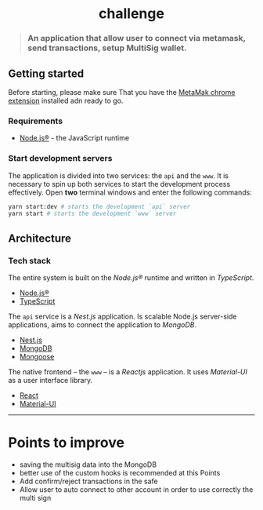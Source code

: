 <div align="center">
  <h1>challenge</h1>
</div>

> ### An application that allow user to connect via metamask, send transactions, setup MultiSig wallet.




## Getting started

Before starting, please make sure That you have the [MetaMak chrome extension](https://chrome.google.com/webstore/detail/metamask/nkbihfbeogaeaoehlefnkodbefgpgknn?hl=en) installed adn ready to go.

### Requirements

- [Node.js®](https://nodejs.org/en/) - the JavaScript runtime


### Start development servers

The application is divided into two services: the `api` and the `www`. It is necessary to spin up both services to start the development process effectively. Open **two** terminal windows and enter the following commands:

```sh
yarn start:dev # starts the development `api` server
yarn start # starts the development `www` server
```

## Architecture


### Tech stack

The entire system is built on the _Node.js®_ runtime and written in _TypeScript_.

- [Node.js®](https://nodejs.org/en/)
- [TypeScript](https://www.typescriptlang.org/)

The `api` service is a _Nest.js_ application. Is scalable Node.js server-side applications, aims to connect the application to _MongoDB_.

- [Nest.js](https://nestjs.com/)
- [MongoDB](https://docs.mongodb.com/)
- [Mongoose](https://mongoosejs.com/)

The native frontend – the `www` – is a _Reactjs_ application. It uses _Material-UI_ as a user interface library.

- [React](https://reactjs.org/)
- [Material-UI](https://mui.com/material-ui)


---

# Points to improve
- saving the multisig data into the MongoDB
- better use of the custom hooks is recommended at this Points
-  Add confirm/reject transactions in the safe
-  Allow user to auto connect to other account in order to use correctly the multi sign